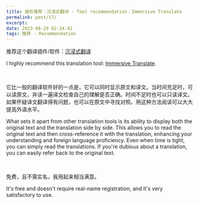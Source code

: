 ```yaml
---
title: 插件推荐：沉浸式翻译 - Tool recommendation：Immersive Translate 
permalink: post/17/
excerpt: 
date: 2023-08-29 02:24:42
tags: 推荐 - Recommendation
---
```


推荐这个翻译插件/软件：[沉浸式翻译](https://immersivetranslate.com/)

I highly recommend this translation tool: [Immersive Translate](https://immersivetranslate.com/).

<br>

<p class="tennisbot" id="其实这也是Tennisatw使用中英双语写博客的原因">它比一般的翻译软件好的一点是，它可以同时显示原文和译文。当时间充足时，可以读原文，并读一遍译文检查自己的理解是否正确。时间不足时也可以只读译文。如果怀疑译文翻译得有问题，也可以在原文中寻找对照。用这种方法阅读可以大大提高外语水平。</p>

<p class="tennisbot" id="In fact, this is also the reason why Tennisatw blogs in both Chinese and English.">What sets it apart from other translation tools is its ability to display both the original text and the translation side by side. This allows you to read the original text and then cross-reference it with the translation, enhancing your understanding and foreign language proficiency. Even when time is tight, you can simply read the translations. If you're dubious about a translation, you can easily refer back to the original text. </p>

<br>

免费，且不需实名，我用起来相当满意。

It's free and doesn't require real-name registration, and it's very satisfactory to use.